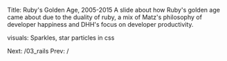 Title: Ruby's Golden Age, 2005-2015
A slide about how Ruby's golden age came about due to the duality of ruby,
a mix of Matz's philosophy of developer happiness and DHH's focus on developer productivity.

visuals: Sparkles, star particles in css

Next: /03_rails
Prev: /
